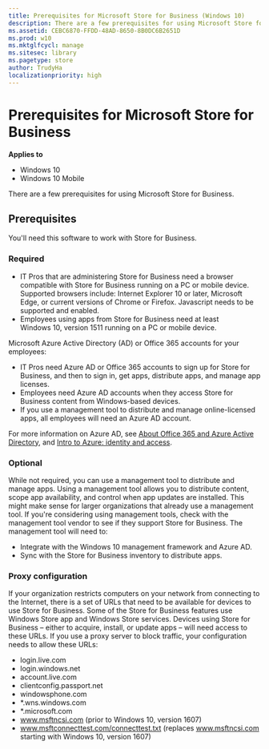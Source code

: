 ```yaml
---
title: Prerequisites for Microsoft Store for Business (Windows 10)
description: There are a few prerequisites for using Microsoft Store for Business.
ms.assetid: CEBC6870-FFDD-48AD-8650-8B0DC6B2651D
ms.prod: w10
ms.mktglfcycl: manage
ms.sitesec: library
ms.pagetype: store
author: TrudyHa
localizationpriority: high
---
```


# Prerequisites for Microsoft Store for Business


**Applies to**

-   Windows 10
-   Windows 10 Mobile

There are a few prerequisites for using Microsoft Store for Business.

## Prerequisites


You'll need this software to work with Store for Business.

### Required

-   IT Pros that are administering Store for Business need a browser compatible with Store for Business running on a PC or mobile device. Supported browsers include: Internet Explorer 10 or later, Microsoft Edge, or current versions of Chrome or Firefox. Javascript needs to be supported and enabled. 
-   Employees using apps from Store for Business need at least Windows 10, version 1511 running on a PC or mobile device.

Microsoft Azure Active Directory (AD) or Office 365 accounts for your employees:
-   IT Pros need Azure AD or Office 365 accounts to sign up for Store for Business, and then to sign in, get apps, distribute apps, and manage app licenses.
-   Employees need Azure AD accounts when they access Store for Business content from Windows-based devices.
-   If you use a management tool to distribute and manage online-licensed apps, all employees will need an Azure AD account.

For more information on Azure AD, see [About Office 365 and Azure Active Directory](https://go.microsoft.com/fwlink/p/?LinkId=708612), and [Intro to Azure: identity and access](https://go.microsoft.com/fwlink/p/?LinkId=708611).

### Optional

While not required, you can use a management tool to distribute and manage apps. Using a management tool allows you to distribute content, scope app availability, and control when app updates are installed. This might make sense for larger organizations that already use a management tool. If you're considering using management tools, check with the management tool vendor to see if they support Store for Business. The management tool will need to:

-   Integrate with the Windows 10 management framework and Azure AD.
-   Sync with the Store for Business inventory to distribute apps.

### Proxy configuration

If your organization restricts computers on your network from connecting to the Internet, there is a set of URLs that need to be available for devices to use Store for Business. Some of the Store for Business features use Windows Store app and Windows Store services. Devices using Store for Business – either to acquire, install, or update apps – will need access to these URLs. If you use a proxy server to block traffic, your configuration needs to allow these URLs:

-   login.live.com
-   login.windows.net
-   account.live.com
-   clientconfig.passport.net
-   windowsphone.com
-   \*.wns.windows.com
-   \*.microsoft.com
-   www.msftncsi.com (prior to Windows 10, version 1607)
-   www.msftconnecttest.com/connecttest.txt (replaces www.msftncsi.com
starting with Windows 10, version 1607)
 

 





